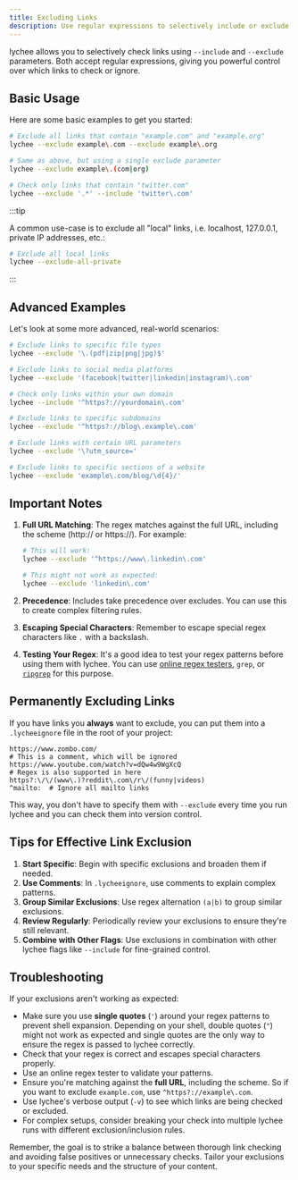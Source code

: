 ```yaml
---
title: Excluding Links
description: Use regular expressions to selectively include or exclude links from being checked by lychee.
---
```


lychee allows you to selectively check links using `--include` and `--exclude` parameters. Both accept regular expressions, giving you powerful control over which links to check or ignore.

## Basic Usage

Here are some basic examples to get you started:

```bash
# Exclude all links that contain "example.com" and "example.org"
lychee --exclude example\.com --exclude example\.org

# Same as above, but using a single exclude parameter
lychee --exclude example\.(com|org)

# Check only links that contain "twitter.com"
lychee --exclude '.*' --include 'twitter\.com'
```

:::tip

A common use-case is to exclude all "local" links, i.e. localhost, 127.0.0.1,
private IP addresses, etc.:

```bash
# Exclude all local links
lychee --exclude-all-private
```

:::

## Advanced Examples

Let's look at some more advanced, real-world scenarios:

```bash
# Exclude links to specific file types
lychee --exclude '\.(pdf|zip|png|jpg)$'

# Exclude links to social media platforms
lychee --exclude '(facebook|twitter|linkedin|instagram)\.com'

# Check only links within your own domain
lychee --include '^https?://yourdomain\.com'

# Exclude links to specific subdomains
lychee --exclude '^https?://blog\.example\.com'

# Exclude links with certain URL parameters
lychee --exclude '\?utm_source='

# Exclude links to specific sections of a website
lychee --exclude 'example\.com/blog/\d{4}/'
```

## Important Notes

1. **Full URL Matching**: The regex matches against the full URL, including the scheme (http:// or https://). For example:

   ```bash
   # This will work:
   lychee --exclude '^https://www\.linkedin\.com'

   # This might not work as expected:
   lychee --exclude 'linkedin\.com'
   ```

2. **Precedence**: Includes take precedence over excludes. You can use this to create complex filtering rules.

3. **Escaping Special Characters**: Remember to escape special regex characters like `.` with a backslash.

4. **Testing Your Regex**: It's a good idea to test your regex patterns before using them with lychee. You can use [online regex testers](https://regex101.com/), `grep`, or [`ripgrep`](https://github.com/BurntSushi/ripgrep) for this purpose.

## Permanently Excluding Links

If you have links you **always** want to exclude, you can put them into a
`.lycheeignore` file in the root of your project:

```plaintext title=".lycheeignore"
https://www.zombo.com/
# This is a comment, which will be ignored
https://www.youtube.com/watch?v=dQw4w9WgXcQ
# Regex is also supported in here
https?:\/\/(www\.)?reddit\.com\/r\/(funny|videos)
^mailto:  # Ignore all mailto links
```

This way, you don't have to specify them with `--exclude` every time you run lychee
and you can check them into version control.

## Tips for Effective Link Exclusion

1. **Start Specific**: Begin with specific exclusions and broaden them if needed.
2. **Use Comments**: In `.lycheeignore`, use comments to explain complex patterns.
3. **Group Similar Exclusions**: Use regex alternation `(a|b)` to group similar exclusions.
4. **Review Regularly**: Periodically review your exclusions to ensure they're still relevant.
5. **Combine with Other Flags**: Use exclusions in combination with other lychee flags like `--include` for fine-grained control.

## Troubleshooting

If your exclusions aren't working as expected:

- Make sure you use **single quotes** (`'`) around your regex patterns to prevent shell expansion.
  Depending on your shell, double quotes (`"`) might not work as expected
  and single quotes are the only way to ensure the regex is passed to lychee correctly.
- Check that your regex is correct and escapes special characters properly.
- Use an online regex tester to validate your patterns.
- Ensure you're matching against the **full URL**, including the scheme.
  So if you want to exclude `example.com`, use `^https?://example\.com`.
- Use lychee's verbose output (`-v`) to see which links are being checked or excluded.
- For complex setups, consider breaking your check into multiple lychee runs with different exclusion/inclusion rules.

Remember, the goal is to strike a balance between thorough link checking and avoiding false positives or unnecessary checks. Tailor your exclusions to your specific needs and the structure of your content.
